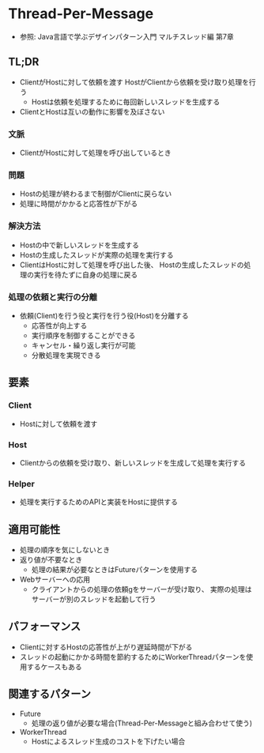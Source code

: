 # Thread-Per-Message
- 参照: Java言語で学ぶデザインパターン入門 マルチスレッド編 第7章

## TL;DR
- ClientがHostに対して依頼を渡す
  HostがClientから依頼を受け取り処理を行う
  - Hostは依頼を処理するために毎回新しいスレッドを生成する
- ClientとHostは互いの動作に影響を及ぼさない

### 文脈
- ClientがHostに対して処理を呼び出しているとき

### 問題
- Hostの処理が終わるまで制御がClientに戻らない
- 処理に時間がかかると応答性が下がる

### 解決方法
- Hostの中で新しいスレッドを生成する
- Hostの生成したスレッドが実際の処理を実行する
- ClientはHostに対して処理を呼び出した後、
  Hostの生成したスレッドの処理の実行を待たずに自身の処理に戻る

### 処理の依頼と実行の分離
- 依頼(Client)を行う役と実行を行う役(Host)を分離する
  - 応答性が向上する
  - 実行順序を制御することができる
  - キャンセル・繰り返し実行が可能
  - 分散処理を実現できる

## 要素
### Client
- Hostに対して依頼を渡す

### Host
- Clientからの依頼を受け取り、新しいスレッドを生成して処理を実行する

### Helper
- 処理を実行するためのAPIと実装をHostに提供する

## 適用可能性
- 処理の順序を気にしないとき
- 返り値が不要なとき
  - 処理の結果が必要なときはFutureパターンを使用する
- Webサーバーへの応用
  - クライアントからの処理の依頼gをサーバーが受け取り、
    実際の処理はサーバーが別のスレッドを起動して行う

## パフォーマンス
- Clientに対するHostの応答性が上がり遅延時間が下がる
- スレッドの起動にかかる時間を節約するためにWorkerThreadパターンを使用するケースもある

## 関連するパターン
- Future
  - 処理の返り値が必要な場合(Thread-Per-Messageと組み合わせて使う)
- WorkerThread
  - Hostによるスレッド生成のコストを下げたい場合
